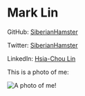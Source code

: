 # Mark Lin

GitHub: [SiberianHamster](https://github.com/SiberianHamster)

Twitter: [SiberianHamster](https://twitter.com/SiberianHamster)

LinkedIn: [Hsia-Chou Lin](https://www.linkedin.com/pub/hsia-chou-lin/ab/573/565?domainCountryName=&csrfToken=ajax%3A8252324540946771209)

This is a photo of me:

![A photo of me!](https://media.licdn.com/mpr/mpr/shrink_200_200/p/5/005/0aa/22d/3fc1d52.jpg)

